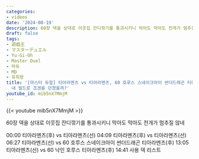 ```yaml
---
categories:
- videos
date: '2024-08-19'
description: 60장 덱을 상대로 이웃집 잔디깎기를 통과시키니 막아도 막아도 전개가 멈추질 않네
draft: false
tags:
- 遊戯王
- マスターデュエル
- Yu-Gi-Oh
- Master Duel
- 마듀
- MD
- 유희왕
title: '[마스터 듀얼] 티아라멘츠 vs 티아라멘츠, 60 호루스 스네이크아이 썬더드래곤 티아라멘츠, 60 낙인 호루스 티아라멘츠: 상대는 어째서
  내 필드로 조겐을 던졌을까?'
youtube_id: mib5nX7MmjM
---
```



{{< youtube mib5nX7MmjM >}}

60장 덱을 상대로 이웃집 잔디깎기를 통과시키니 막아도 막아도 전개가 멈추질 않네

00:00 티아라멘츠(후) vs 티아라멘츠(선)
04:09 티아라멘츠(후) vs 티아라멘츠(선)
06:27 티아라멘츠(선) vs 60 호루스 스네이크아이 썬더드래곤 티아라멘츠(후)
13:05 티아라멘츠(선) vs 60 낙인 호루스 티아라멘츠(후)
14:41 사용 덱 리스트